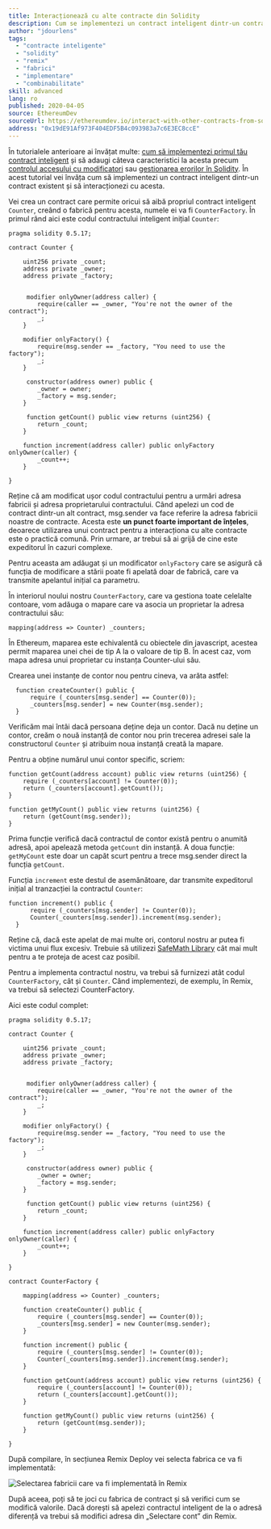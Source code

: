 ```yaml
---
title: Interacționează cu alte contracte din Solidity
description: Cum se implementezi un contract inteligent dintr-un contract existent și să interacționezi cu acesta
author: "jdourlens"
tags:
  - "contracte inteligente"
  - "solidity"
  - "remix"
  - "fabrici"
  - "implementare"
  - "combinabilitate"
skill: advanced
lang: ro
published: 2020-04-05
source: EthereumDev
sourceUrl: https://ethereumdev.io/interact-with-other-contracts-from-solidity/
address: "0x19dE91Af973F404EDF5B4c093983a7c6E3EC8ccE"
---
```


În tutorialele anterioare ai învățat multe: [cum să implementezi primul tău contract inteligent](/developers/tutorials/deploying-your-first-smart-contract/) și să adaugi câteva caracteristici la acesta precum [controlul accesului cu modificatori](https://ethereumdev.io/organize-your-code-and-control-access-to-your-smart-contract-with-modifiers/) sau [gestionarea erorilor în Solidity](https://ethereumdev.io/handle-errors-in-solidity-with-require-and-revert/). În acest tutorial vei învăța cum să implementezi un contract inteligent dintr-un contract existent și să interacționezi cu acesta.

Vei crea un contract care permite oricui să aibă propriul contract inteligent `Counter`, creând o fabrică pentru acesta, numele ei va fi `CounterFactory`. În primul rând aici este codul contractului inteligent inițial `Counter`:

```solidity
pragma solidity 0.5.17;

contract Counter {

    uint256 private _count;
    address private _owner;
    address private _factory;


     modifier onlyOwner(address caller) {
        require(caller == _owner, "You're not the owner of the contract");
        _;
    }

    modifier onlyFactory() {
        require(msg.sender == _factory, "You need to use the factory");
        _;
    }

     constructor(address owner) public {
        _owner = owner;
        _factory = msg.sender;
    }

     function getCount() public view returns (uint256) {
        return _count;
    }

    function increment(address caller) public onlyFactory onlyOwner(caller) {
        _count++;
    }

}
```

Reține că am modificat ușor codul contractului pentru a urmări adresa fabricii și adresa proprietarului contractului. Când apelezi un cod de contract dintr-un alt contract, msg.sender va face referire la adresa fabricii noastre de contracte. Acesta este **un punct foarte important de înțeles**, deoarece utilizarea unui contract pentru a interacționa cu alte contracte este o practică comună. Prin urmare, ar trebui să ai grijă de cine este expeditorul în cazuri complexe.

Pentru aceasta am adăugat și un modificator `onlyFactory` care se asigură că funcția de modificare a stării poate fi apelată doar de fabrică, care va transmite apelantul inițial ca parametru.

În interiorul noului nostru `CounterFactory`, care va gestiona toate celelalte contoare, vom adăuga o mapare care va asocia un proprietar la adresa contractului său:

```solidity
mapping(address => Counter) _counters;
```

În Ethereum, maparea este echivalentă cu obiectele din javascript, acestea permit maparea unei chei de tip A la o valoare de tip B. În acest caz, vom mapa adresa unui proprietar cu instanța Counter-ului său.

Crearea unei instanțe de contor nou pentru cineva, va arăta astfel:

```solidity
  function createCounter() public {
      require (_counters[msg.sender] == Counter(0));
      _counters[msg.sender] = new Counter(msg.sender);
  }
```

Verificăm mai întâi dacă persoana deține deja un contor. Dacă nu deține un contor, creăm o nouă instanță de contor nou prin trecerea adresei sale la constructorul `Counter` și atribuim noua instanță creată la mapare.

Pentru a obține numărul unui contor specific, scriem:

```solidity
function getCount(address account) public view returns (uint256) {
    require (_counters[account] != Counter(0));
    return (_counters[account].getCount());
}

function getMyCount() public view returns (uint256) {
    return (getCount(msg.sender));
}
```

Prima funcție verifică dacă contractul de contor există pentru o anumită adresă, apoi apelează metoda `getCount` din instanță. A doua funcție: `getMyCount` este doar un capăt scurt pentru a trece msg.sender direct la funcția `getCount`.

Funcția `increment` este destul de asemănătoare, dar transmite expeditorul inițial al tranzacției la contractul `Counter`:

```solidity
function increment() public {
      require (_counters[msg.sender] != Counter(0));
      Counter(_counters[msg.sender]).increment(msg.sender);
  }
```

Reține că, dacă este apelat de mai multe ori, contorul nostru ar putea fi victima unui flux excesiv. Trebuie să utilizezi [SafeMath Library](https://ethereumdev.io/using-safe-math-library-to-prevent-from-overflows/) cât mai mult pentru a te proteja de acest caz posibil.

Pentru a implementa contractul nostru, va trebui să furnizezi atât codul `CounterFactory`, cât și `Counter`. Când implementezi, de exemplu, în Remix, va trebui să selectezi CounterFactory.

Aici este codul complet:

```solidity
pragma solidity 0.5.17;

contract Counter {

    uint256 private _count;
    address private _owner;
    address private _factory;


     modifier onlyOwner(address caller) {
        require(caller == _owner, "You're not the owner of the contract");
        _;
    }

    modifier onlyFactory() {
        require(msg.sender == _factory, "You need to use the factory");
        _;
    }

     constructor(address owner) public {
        _owner = owner;
        _factory = msg.sender;
    }

     function getCount() public view returns (uint256) {
        return _count;
    }

    function increment(address caller) public onlyFactory onlyOwner(caller) {
        _count++;
    }

}

contract CounterFactory {

    mapping(address => Counter) _counters;

    function createCounter() public {
        require (_counters[msg.sender] == Counter(0));
        _counters[msg.sender] = new Counter(msg.sender);
    }

    function increment() public {
        require (_counters[msg.sender] != Counter(0));
        Counter(_counters[msg.sender]).increment(msg.sender);
    }

    function getCount(address account) public view returns (uint256) {
        require (_counters[account] != Counter(0));
        return (_counters[account].getCount());
    }

    function getMyCount() public view returns (uint256) {
        return (getCount(msg.sender));
    }

}
```

După compilare, în secțiunea Remix Deploy vei selecta fabrica ce va fi implementată:

![Selectarea fabricii care va fi implementată în Remix](./counterfactory-deploy.png)

După aceea, poți să te joci cu fabrica de contract și să verifici cum se modifică valorile. Dacă dorești să apelezi contractul inteligent de la o adresă diferență va trebui să modifici adresa din „Selectare cont” din Remix.
